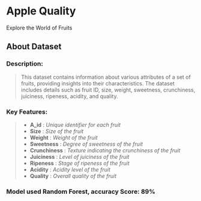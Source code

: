 # Apple Quality

Explore the World of Fruits

## About Dataset

### Description:

> This dataset contains information about various attributes of a set of fruits, providing insights into their characteristics. The dataset includes details such as fruit ID, size, weight, sweetness, crunchiness, juiciness, ripeness, acidity, and quality.
>


### Key Features:

> * **A_id** : *Unique identifier for each fruit*
> * **Size** : *Size of the fruit*
> * **Weight** : *Weight of the fruit*
> * **Sweetness** : *Degree of sweetness of the fruit*
> * **Crunchiness** : *Texture indicating the crunchiness of the fruit*
> * **Juiciness** : *Level of juiciness of the fruit*
> * **Ripeness** : *Stage of ripeness of the fruit*
> * **Acidity** : *Acidity level of the fruit*
> * **Quality** : *Overall quality of the fruit*
>

### Model used Random Forest, accuracy Score: 89%
